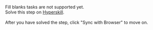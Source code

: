 Fill blanks tasks are not supported yet. <br>Solve this step on <a href="https://hyperskill.org/learn/step/32597">Hyperskill</a>. <br><br>After you have solved the step, click "Sync with Browser"  to move on.